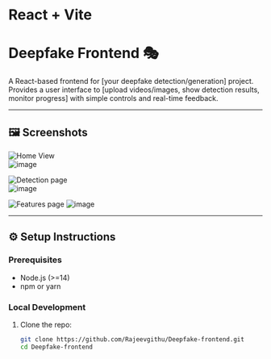 # React + Vite
# Deepfake Frontend 🎭

A React-based frontend for [your deepfake detection/generation] project.  
Provides a user interface to [upload videos/images, show detection results, monitor progress] with simple controls and real-time feedback.

---


## 🖼️ Screenshots

![Home View](./screenshots/home.png)  
![image](https://github.com/user-attachments/assets/c88f6050-d0a0-4c93-98c2-61edadb13232)

![Detection page](./screenshots/results.png)  
![image](https://github.com/user-attachments/assets/09ab4769-6f1c-4311-a0a4-0f4802c2925b)

![Features page](./screenshots/results.png) 
![image](https://github.com/user-attachments/assets/ed7092cf-047e-48a4-8e98-36f209b386b4)

---

## ⚙️ Setup Instructions

### Prerequisites
- Node.js (>=14)
- npm or yarn

### Local Development
1. Clone the repo:
   ```bash
   git clone https://github.com/Rajeevgithu/Deepfake-frontend.git
   cd Deepfake-frontend
